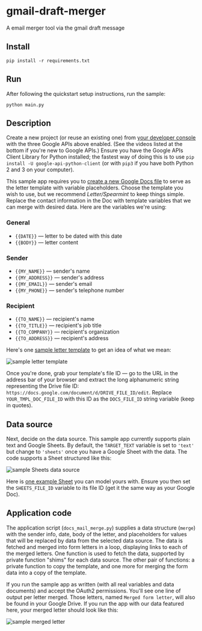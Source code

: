 # gmail-draft-merger
A email merger tool via the gmail draft message


## Install

```shell
pip install -r requirements.txt
```

## Run

After following the quickstart setup instructions, run the sample:

```shell
python main.py
```

## Description

Create a new project (or reuse an existing one) from [your developer console](https://console.developers.google.com)
with the three Google APIs above enabled. (See the videos listed at the bottom if you're new to Google APIs.) Ensure you
have the Google APIs Client Library for Python installed; the fastest way of doing this is to
use `pip install -U google-api-python-client` (or with `pip3` if you have both Python 2 and 3 on your computer).

This sample app requires you to [create a new Google Docs file](https://docs.google.com) to serve as the letter template
with variable placeholders. Choose the template you wish to use, but we recommend *Letter/Spearmint* to keep things
simple. Replace the contact information in the Doc with template variables that we can merge with desired data. Here are
the variables we're using:

### General

* `{{DATE}}` — letter to be dated with this date
* `{{BODY}}` — letter content

### Sender

* `{{MY_NAME}}` — sender's name
* `{{MY_ADDRESS}}` — sender's address
* `{{MY_EMAIL}}` — sender's email
* `{{MY_PHONE}}` — sender's telephone number

### Recipient

* `{{TO_NAME}}` — recipient's name
* `{{TO_TITLE}}` — recipient's job title
* `{{TO_COMPANY}}` — recipient's organization
* `{{TO_ADDRESS}}` — recipient's address

Here's one [sample letter template](https://drive.google.com/open?id=1Xycxuuv7OhEQUuzbt_Mw0TPMq02MseSD1vZdBJ3nLjk) to
get an idea of what we mean:

![sample letter template](https://user-images.githubusercontent.com/1102504/54470461-6b5c7080-4765-11e9-9912-01b44c734118.png "sample letter template")

Once you're done, grab your template's file ID — go to the URL in the address bar of your browser and extract the long
alphanumeric string representing the Drive file ID: `https://docs.google.com/document/d/DRIVE_FILE_ID/edit`.
Replace `YOUR_TMPL_DOC_FILE_ID` with this ID as the `DOCS_FILE_ID` string variable (keep in quotes).

## Data source

Next, decide on the data source. This sample app currently supports plain text and Google Sheets. By default,
the `TARGET_TEXT` variable is set to `'text'` but change to `'sheets'` once you have a Google Sheet with the data. The
code supports a Sheet structured like this:

![sample Sheets data source](https://user-images.githubusercontent.com/1102504/54470464-731c1500-4765-11e9-9110-986519502cdf.png "sample Sheets data source")

Here is [one example Sheet](https://drive.google.com/open?id=18yqXLEMx6l__VAIN-Zo52pL18F3rXn0_-K6gZ-vwPcc) you can model
yours with. Ensure you then set the `SHEETS_FILE_ID` variable to its file ID (get it the same way as your Google Doc).

## Application code

The application script (`docs_mail_merge.py`) supplies a data structure (`merge`) with the sender info, date, body of
the letter, and placeholders for values that will be replaced by data from the selected data source. The data is fetched
and merged into form letters in a loop, displaying links to each of the merged letters. One function is used to fetch
the data, supported by private function "shims" for each data source. The other pair of functions: a private function to
copy the template, and one more for merging the form data into a copy of the template.

If you run the sample app as written (with all real variables and data documents) and accept the OAuth2 permissions.
You'll see one line of output per letter merged. Those letters, named `Merged form letter`, will also be found in your
Google Drive. If you run the app with our data featured here, your merged letter should look like this:

![sample merged letter](https://user-images.githubusercontent.com/1102504/54470465-731c1500-4765-11e9-8a0a-93a3bb445d6e.png "sample merged letter")
